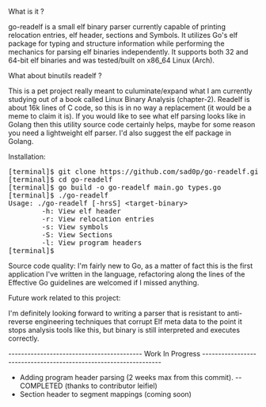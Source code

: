 What is it ?

go-readelf is a small elf binary parser currently capable of printing relocation entries, elf header, sections and Symbols.
It utilizes Go's elf package for typing and structure information while performing the mechanics for 
parsing elf binaries independently. It supports both 32 and 64-bit elf binaries and was tested/built on x86_64 Linux (Arch).

What about binutils readelf ?

This is a pet project really meant to culuminate/expand what I am currently studying out of a book called 
Linux Binary Analysis (chapter-2). Readelf is about 16k lines of C code, so this is in no way a replacement (it would be a meme to claim it is).
If you would like to see what elf parsing looks like in Golang then this utility source code certainly helps, maybe for some reason you need a lightweight elf parser.
I'd also suggest
the elf package in Golang.

Installation:
<pre>
[terminal]$ git clone https://github.com/sad0p/go-readelf.git
[terminal]$ cd go-readelf
[terminal]$ go build -o go-readelf main.go types.go
[terminal]$ ./go-readelf
Usage: ./go-readelf [-hrsS] &lt;target-binary&gt;
        -h: View elf header
        -r: View relocation entries
        -s: View symbols
        -S: View Sections
        -l: View program headers
[terminal]$ 
</pre>
Source code quality:
I'm fairly new to Go, as a matter of fact this is the first application I've written in the language, refactoring
along the lines of the Effective Go guidelines are welcomed if I missed anything.


Future work related to this project:

I'm definitely looking forward to writing a parser that is resistant to anti-reverse engineering techniques that corrupt
Elf meta data to the point it stops analysis tools like this, but binary is still interpreted and executes correctly.


------------------------------------------ Work In Progress -----------------------------------------------------------------

- Adding program header parsing (2 weeks max from this commit). -- COMPLETED (thanks to contributor leifiel)
- Section header to segment mappings (coming soon)
